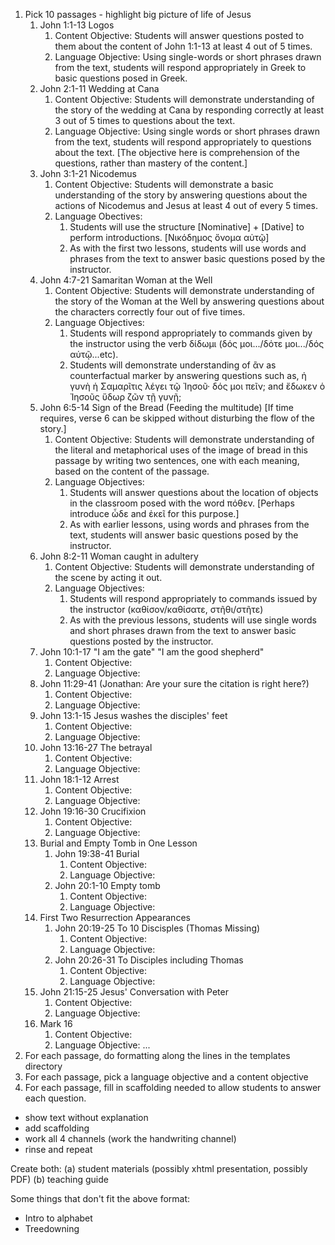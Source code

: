 1. Pick 10 passages - highlight big picture of life of Jesus
    1. John 1:1-13 Logos
        1. Content Objective: Students will answer questions posted to them about the content of John 1:1-13 at least 4 out of 5 times.
        1. Language Objective: Using single-words or short phrases drawn from the text, students will respond appropriately in Greek to basic questions posed in Greek.
    1. John 2:1-11 Wedding at Cana
        1. Content Objective: Students will demonstrate understanding of the story of the wedding at Cana by responding correctly at least 3 out of 5 times to questions about the text.
        1. Language Objective: Using single words or short phrases drawn from the text, students will respond appropriately to questions about the text. [The objective here is comprehension of the questions, rather than mastery of the content.]
    1. John 3:1-21 Nicodemus
        1. Content Objective: Students will demonstrate a basic understanding of the story by answering questions about the actions of Nicodemus and Jesus at least 4 out of every 5 times.
        1. Language Obectives: 
            1. Students will use the structure [Nominative] + [Dative] to perform introductions. [Νικόδημος ὄνομα αὐτῷ]
            1. As with the first two lessons, students will use words and phrases from the text to answer basic questions posed by the instructor.
    1. John 4:7-21 Samaritan Woman at the Well
        1. Content Objective: Students will demonstrate understanding of the story of the Woman at the Well by answering questions about the characters correctly four out of five times.
        1. Language Objectives:
            1. Students will respond appropriately to commands given by the instructor using the verb δίδωμι (δός μοι.../δότε μοι.../δός αύτῷ...etc).
            1. Students will demonstrate understanding of ἂν as counterfactual marker by answering questions such as, ἡ γυνὴ ἡ Σαμαρῖτις λέγει τῷ Ἰησοῦ· δός μοι πεῖν; and ἔδωκεν ὁ Ἰησοῦς ὕδωρ ζῶν τῇ γυνῇ;
    1. John 6:5-14 Sign of the Bread (Feeding the multitude) [If time requires, verse 6 can be skipped without disturbing the flow of the story.]
        1. Content Objective: Students will demonstrate understanding of the literal and metaphorical uses of the image of bread in this passage by writing two sentences, one with each meaning, based on the content of the passage.
        1. Language Objectives: 
            1. Students will answer questions about the location of objects in the classroom posed with the word πόθεν. [Perhaps introduce ὧδε and ἐκεῖ for this purpose.]
            1. As with earlier lessons, using words and phrases from the text, students will answer basic questions posed by the instructor.
    1. John 8:2-11 Woman caught in adultery
        1. Content Objective: Students will demonstrate understanding of the scene by acting it out.
        1. Language Objectives:  
            1. Students will respond appropriately to commands issued by the instructor (καθίσον/καθίσατε, στῆθι/στῆτε)
            1. As with the previous lessons, students will use single words and short phrases drawn from the text to answer basic questions posted by the instructor.
    1. John 10:1-17 "I am the gate" "I am the good shepherd"
        1. Content Objective: 
        1. Language Objective: 
    1. John 11:29-41 (Jonathan: Are your sure the citation is right here?)
        1. Content Objective: 
        1. Language Objective: 
    1. John 13:1-15 Jesus washes the disciples' feet
        1. Content Objective: 
        1. Language Objective: 
    1. John 13:16-27 The betrayal
        1. Content Objective: 
        1. Language Objective: 
    1. John 18:1-12 Arrest
        1. Content Objective: 
        1. Language Objective: 
    1. John 19:16-30 Crucifixion
        1. Content Objective: 
        1. Language Objective: 
    1. Burial and Empty Tomb in One Lesson
        1. John 19:38-41 Burial
            1. Content Objective: 
            1. Language Objective: 
        1. John 20:1-10 Empty tomb
            1. Content Objective: 
            1. Language Objective: 
    1. First Two Resurrection Appearances
        1. John 20:19-25 To 10 Discisples (Thomas Missing)
            1. Content Objective: 
            1. Language Objective: 
        1. John 20:26-31 To Disciples including Thomas
            1. Content Objective: 
            1. Language Objective: 
    1. John 21:15-25 Jesus' Conversation with Peter
        1. Content Objective: 
        1. Language Objective: 
    1. Mark 16
        1. Content Objective: 
        1. Language Objective: 
  ...
2. For each passage, do formatting along the lines in the templates directory
3. For each passage, pick a language objective and a content objective
4. For each passage, fill in scaffolding needed to allow students to answer each question. 
  - show text without explanation
  - add scaffolding 
  - work all 4 channels (work the handwriting channel)
  - rinse and repeat

Create both:  (a) student materials (possibly xhtml presentation, possibly PDF)
(b) teaching guide



Some things that don't fit the above format:

- Intro to alphabet
- Treedowning
